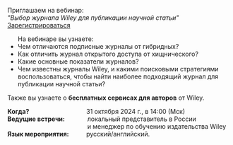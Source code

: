 <p>
Приглашаем на вебинар:
<br>
<i>"Выбор журнала Wiley для публикации научной статьи"</i>   <a href="https://register.gotowebinar.com/register/6475066198425460320"> Зарегистрироваться </a>
</p>

<ul>
На вебинаре вы узнаете:
<li> Чем отличаются подписные журналы от гибридных?
<li> Как отличить журнал открытого доступа от хищнического?
<li> Какие основные показатели журналов?
<li> Чем известны журналы Wiley, и какими поисковыми стратегиями воспользоваться, чтобы найти наиболее подходящий журнал для публикации научной статьи?
</ul>
Также вы узнаете о <b>бесплатных сервисах для авторов</b> от Wiley.

<p>
<b> Когда? </b> &nbsp;&nbsp;&nbsp;&nbsp;&nbsp;&nbsp;&nbsp;&nbsp;&nbsp;&nbsp;&nbsp;&nbsp;&nbsp;&nbsp;&nbsp;&nbsp;&nbsp;&nbsp;&nbsp;&nbsp;&nbsp;&nbsp;&nbsp;&nbsp;&nbsp;&nbsp;&nbsp;&nbsp;&nbsp;&nbsp;&nbsp; 31 октября 2024 г., в 14:00 (Мск)
<br>
<b> Ведущие встречи:</b> &nbsp;&nbsp;&nbsp;&nbsp;&nbsp;&nbsp;&nbsp;&nbsp;&nbsp;&nbsp;&nbsp; локальный представитель в России
<br>
&nbsp;&nbsp;&nbsp;&nbsp;&nbsp;&nbsp;&nbsp;&nbsp;&nbsp;&nbsp;&nbsp;&nbsp;&nbsp;&nbsp;&nbsp;&nbsp;&nbsp;&nbsp;&nbsp;&nbsp;&nbsp;&nbsp;&nbsp;&nbsp;&nbsp;&nbsp;&nbsp;&nbsp;&nbsp;&nbsp;&nbsp;&nbsp;&nbsp;&nbsp;&nbsp;&nbsp;&nbsp;&nbsp;&nbsp;&nbsp;&nbsp;&nbsp;&nbsp;&nbsp;&nbsp; и менеджер по обучению издательства Wiley
<br>
<b> Язык мероприятия:</b> &nbsp;&nbsp;&nbsp;&nbsp;&nbsp;&nbsp;&nbsp;&nbsp;&nbsp;русский/английский.
</p>
